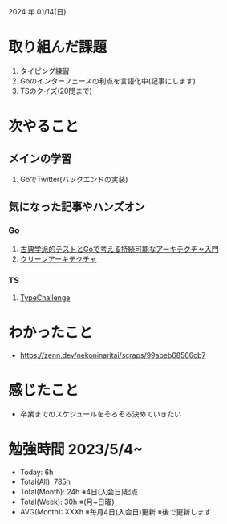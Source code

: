 
2024 年 01/14(日)

# 取り組んだ課題
1. タイピング練習
2. Goのインターフェースの利点を言語化中(記事にします)
3. TSのクイズ(20問まで)
 
# 次やること

## メインの学習

1. GoでTwitter(バックエンドの実装)

## 気になった記事やハンズオン

### Go
1. [古典学派的テストとGoで考える持続可能なアーキテクチャ入門](https://zenn.dev/jy8752/books/73769005e6afa9/viewer/chapter1)
2. [クリーンアーキテクチャ](https://nuits.jp/entry/easiest-clean-architecture-2019-09)

### TS
1. [TypeChallenge](https://github.com/type-challenges/type-challenges/tree/main/questions/00004-easy-pick)

# わかったこと

* https://zenn.dev/nekoninaritai/scraps/99abeb68566cb7

# 感じたこと

* 卒業までのスケジュールをそろそろ決めていきたい

# 勉強時間 2023/5/4~

* Today: 6h
* Total(All): 785h　
* Total(Month): 24h ※4日(入会日)起点
* Total(Week): 30h ※(月~日曜)
* AVG(Month): XXXh ※毎月4日(入会日)更新 ※後で更新します
